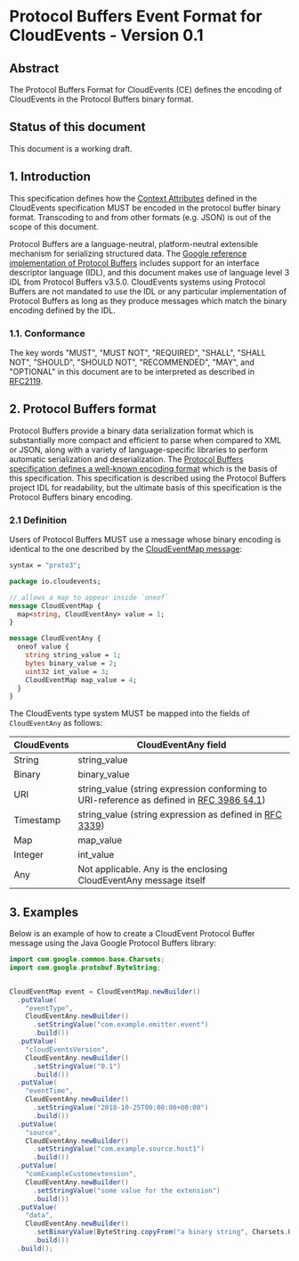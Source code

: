 # Protocol Buffers Event Format for CloudEvents  - Version 0.1

## Abstract

The Protocol Buffers Format for CloudEvents (CE) defines the encoding
of CloudEvents in the Protocol Buffers binary format.

## Status of this document

This document is a working draft.

## 1. Introduction

This specification defines how the [Context
Attributes](spec.md#context-attributes) defined in the CloudEvents
specification MUST be encoded in the protocol buffer binary
format. Transcoding to and from other formats (e.g. JSON) is out of
the scope of this document.

Protocol Buffers are a language-neutral, platform-neutral extensible
mechanism for serializing structured data. The [Google reference
implementation of Protocol
Buffers](https://github.com/protocolbuffers/protobuf) includes support
for an interface descriptor language (IDL), and this document makes
use of language level 3 IDL from Protocol Buffers v3.5.0. CloudEvents
systems using Protocol Buffers are not mandated to use the IDL or any
particular implementation of Protocol Buffers as long as they produce
messages which match the binary encoding defined by the IDL.


### 1.1. Conformance
The key words "MUST", "MUST NOT", "REQUIRED", "SHALL", "SHALL NOT",
"SHOULD", "SHOULD NOT", "RECOMMENDED", "MAY", and "OPTIONAL" in this
document are to be interpreted as described in
[RFC2119](https://tools.ietf.org/html/rfc2119).

## 2. Protocol Buffers format

Protocol Buffers provide a binary data serialization format which is
substantially more compact and efficient to parse when compared to XML
or JSON, along with a variety of language-specific libraries to
perform automatic serialization and deserialization. The [Protocol
Buffers specification defines a well-known encoding
format](https://developers.google.com/protocol-buffers/docs/encoding)
which is the basis of this specification. This specification is
described using the Protocol Buffers project IDL for readability, but
the ultimate basis of this specification is the Protocol Buffers
binary encoding.


### 2.1 Definition

Users of Protocol Buffers MUST use a message whose binary encoding is
identical to the one described by the [CloudEventMap
message](./cloudevent.proto):

```proto
syntax = "proto3";

package io.cloudevents;

// allows a map to appear inside `oneof`
message CloudEventMap {
  map<string, CloudEventAny> value = 1;
}

message CloudEventAny {
  oneof value {
    string string_value = 1;
    bytes binary_value = 2;
    uint32 int_value = 3;
    CloudEventMap map_value = 4;
  }
}
```

The CloudEvents type system MUST be mapped into the fields of
`CloudEventAny` as follows:


| CloudEvents  | CloudEventAny field
|--------------|-------------------------------------------------------------
| String       | string_value
| Binary       | binary_value
| URI          | string_value (string expression conforming to URI-reference as defined in [RFC 3986 §4.1](https://tools.ietf.org/html/rfc3986#section-4.1))
| Timestamp    | string_value (string expression as defined in [RFC 3339](https://tools.ietf.org/html/rfc3339))
| Map          | map_value
| Integer      | int_value
| Any          | Not applicable. Any is the enclosing CloudEventAny message itself


## 3. Examples

Below is an example of how to create a CloudEvent Protocol Buffer
message using the Java Google Protocol Buffers library:

```java
import com.google.common.base.Charsets;
import com.google.protobuf.ByteString;


CloudEventMap event = CloudEventMap.newBuilder()
  .putValue(
    "eventType",
    CloudEventAny.newBuilder()
      .setStringValue("com.example.emitter.event")
      .build())
  .putValue(
    "cloudEventsVersion",
    CloudEventAny.newBuilder()
      .setStringValue("0.1")
      .build())
  .putValue(
    "eventTime",
    CloudEventAny.newBuilder()
      .setStringValue("2018-10-25T00:00:00+00:00")
      .build())
  .putValue(
    "source",
    CloudEventAny.newBuilder()
      .setStringValue("com.example.source.host1")
      .build())
  .putValue(
    "comExampleCustomextension",
    CloudEventAny.newBuilder()
      .setStringValue("some value for the extension")
      .build())
  .putValue(
    "data",
    CloudEventAny.newBuilder()
      .setBinaryValue(ByteString.copyFrom("a binary string", Charsets.UTF_8))
      .build())
  .build();
```
